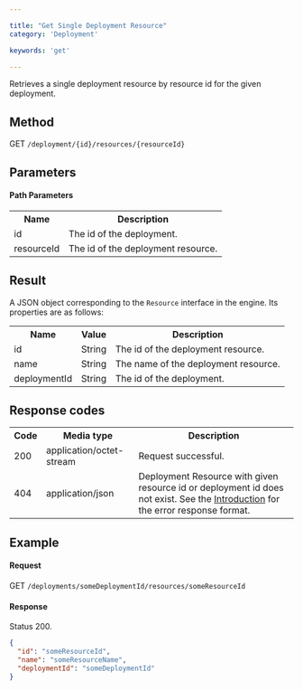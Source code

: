 ```yaml
---

title: "Get Single Deployment Resource"
category: 'Deployment'

keywords: 'get'

---
```



Retrieves a single deployment resource by resource id for the given deployment.


Method
------

GET `/deployment/{id}/resources/{resourceId}`


Parameters
----------

#### Path Parameters

<table class="table table-striped">
  <tr>
    <th>Name</th>
    <th>Description</th>
  </tr>
  <tr>
    <td>id</td>
    <td>The id of the deployment.</td>
  </tr>
  <tr>
    <td>resourceId</td>
    <td>The id of the deployment resource.</td>
  </tr>
</table>


Result
------

A JSON object corresponding to the `Resource` interface in the engine.
Its properties are as follows:

<table class="table table-striped">
  <tr>
    <th>Name</th>
    <th>Value</th>
    <th>Description</th>
  </tr>
  <tr>
    <td>id</td>
    <td>String</td>
    <td>The id of the deployment resource.</td>
  </tr>
  <tr>
    <td>name</td>
    <td>String</td>
    <td>The name of the deployment resource.</td>
  </tr>
  <tr>
    <td>deploymentId</td>
    <td>String</td>
    <td>The id of the deployment.</td>
  </tr>
</table>


Response codes
--------------

<table class="table table-striped">
  <tr>
    <th>Code</th>
    <th>Media type</th>
    <th>Description</th>
  </tr>
  <tr>
    <td>200</td>
    <td>application/octet-stream</td>
    <td>Request successful.</td>
  </tr>
  <tr>
    <td>404</td>
    <td>application/json</td>
    <td>Deployment Resource with given resource id or deployment id does not exist. See the <a href="ref:#overview-introduction">Introduction</a> for the error response format.</td>
  </tr>
</table>

Example
-------

#### Request

GET `/deployments/someDeploymentId/resources/someResourceId`

#### Response

Status 200.

```json
{
  "id": "someResourceId",
  "name": "someResourceName",
  "deploymentId": "someDeploymentId"
}
```
